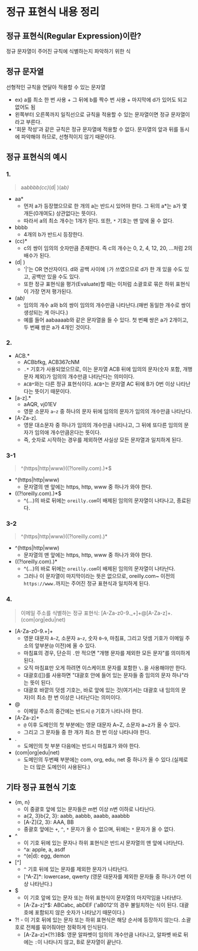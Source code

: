 # 정규 표현식 내용 정리
## 정규 표현식(Regular Expression)이란?
정규 문자열이 주어진 규칙에 식별하는지 파악하기 위한 식

## 정규 문자열
선형적인 규칙을 연달아 적용할 수 있는 문자열
* ex) a를 최소 한 번 사용 + 그 뒤에 b를 짝수 번 사용 + 마지막에 d가 있어도 되고 없어도 됨
* 왼쪽부터 오른쪽까지 일직선으로 규칙을 적용할 수 있는 문자열이면 정규 문자열이라고 부른다.
* '회문 작성'과 같은 규칙은 정규 문자열에 적용할 수 없다. 문자열의 앞과 뒤를 동시에 파악해야 하므로, 선형적이지 않기 때문이다.

## 정규 표현식의 예시
### 1.
>aa*bbbb(cc)*(d| )(a*b)*
* aa*
  * 먼저 a가 등장했으므로 한 개의 a는 반드시 있어야 한다. 그 뒤의 a*는 a가 몇 개든(0개여도) 상관없다는 뜻이다.
  * 따라서 a의 최소 개수는 1개가 된다. 또한, `*` 기호는 맨 앞에 올 수 없다.
* bbbb
  * 4개의 b가 반드시 등장한다.
* (cc)*
  * c의 쌍이 임의의 숫자만큼 존재한다. 즉 c의 개수는 0, 2, 4, 12, 20, ...처럼 2의 배수가 된다.
* (d| )
  * '|'는 OR 연산자이다. d와 공백 사이에 `|`가 쓰였으므로 d가 한 개 있을 수도 있고, 공백만 있을 수도 있다.
  * 또한 정규 표현식을 평가(Evaluate)할 때는 이처럼 소괄호로 묶은 하위 표현식이 가장 먼저 평가된다.
* (a*b)*
  * 임의의 개수 a와 b의 쌍이 임의의 개수만큼 나타난다.(매번 동일한 개수로 쌍이 생성되는 게 아니다.)
  * 예를 들어 aabaaaab와 같은 문자열을 들 수 있다. 첫 번째 쌍은 a가 2개이고, 두 번째 쌍은 a가 4개인 것이다.

### 2.
* ACB.*
  * ACBbfkg, ACB367cNM
  * `.*` 기호가 사용되었으므로, 이는 문자열 ACB 뒤에 임의의 문자(숫자 포함, 개행 문자 제외)가 임의의 개수만큼 나타난다는 의미이다.
  * `ACB*`와는 다른 정규 표현식이다. `ACB*`는 문자열 AC 뒤에 B가 0번 이상 나타난다는 뜻이기 때문이다.
* [a-z].*
  * aAQR, vj01EV
  * 영문 소문자 `a~z` 중 하나의 문자 뒤에 임의의 문자가 임의의 개수만큼 나타난다.
* [A-Za-z]*.*
  * 영문 대소문자 중 하나가 임의의 개수만큼 나타나고, 그 뒤에 또다른 임의의 문자가 임의애 개수만큼온다는 뜻이다.
  * 즉, 숫자로 시작하는 경우를 제외하면 사실상 모든 문자열과 일치하게 된다.

### 3-1
>^(https|http|www)((?!oreilly.com).)*$
* ^(https|http|www)
  * 문자열의 맨 앞에는 https, http, www 중 하나가 와야 한다.
* ((?!oreilly.com).)*$
  * ^(...)의 바로 뒤에는 `oreilly.com`이 배제된 임의의 문자열이 나타나고, 종료된다.

### 3-2
>^(https|http|www)((?!oreilly.com).)*
* ^(https|http|www)
  * 문자열의 맨 앞에는 https, http, www 중 하나가 와야 한다.
* ((?!oreilly.com).)*
  * ^(...)의 바로 뒤에는 `oreilly.com`이 배제된 임의의 문자열이 나타난다.
  * 그러나 이 문자열이 마지막이라는 뜻은 없으므로, oreilly.com~ 이전의 `https://www.`까지는 주어진 정규 표현식과 일치하게 된다.


### 4.
>이메일 주소를 식별하는 정규 표현식: [A-Za-z0-9\._+]+@[A-Za-z]+\.(com|org|edu|net)
* [A-Za-z0-9\.+]+
  * 영문 대문자 `A~Z`, 소문자 `a~z`, 숫자 `0~9`, 마침표, 그리고 덧셈 기호가 이메일 주소의 앞부분(`@` 이전)에 올 수 있다.
  * 마침표의 경우, 단순히 `.`만 적으면 "개행 문자를 제외한 모든 문자"를 의미하게 된다.
  * 오직 마침표만 오게 하려면 이스케이프 문자를 포함한 `\.`을 사용해야만 한다.
  * 대괄호([])를 사용하면 "대괄호 안에 들어 있는 문자들 중 임의의 문자 하나"라는 뜻이 된다.
  * 대괄호 바깥의 덧셈 기호는, 바로 앞에 있는 것(여기서는 대괄호 내 임의의 문자)이 최소 한 번 이상은 나타난다는 의미이다.
* @
  * 이메일 주소의 중간에는 반드시 `@` 기호가 나타나야 한다.
* [A-Za-z]+
  * `@` 이후 도메인의 첫 부분에는 영문 대문자 A~Z, 소문자 a~z가 올 수 있다.
  * 그리고 그 문자들 중 한 개가 최소 한 번 이상 나타나야 한다.
* .
  * 도메인의 첫 부분 다음에는 반드시 마침표가 와야 한다.
* (com|org|edu|net)
  * 도메인의 두번째 부분에는 com, org, edu, net 중 하나가 올 수 있다.(실제로는 더 많은 도메인이 사용된다.)

## 기타 정규 표현식 기호
* {m, n}
  * 이 중괄호 앞에 있는 문자들은 m번 이상 n번 이하로 나타난다.
  * a{2, 3}b{2, 3}: aabb, aabbb, aaabb, aaabbb
  * [A-Z]{2, 3}: AAA, BB
  * 중괄호 앞에는 `+`, `^`, `*` 문자가 올 수 없으며, 뒤에는 `*` 문자가 올 수 없다.
* ^
  * 이 기호 뒤에 있는 문자나 하위 표현식은 반드시 문자열의 맨 앞에 나타난다.
  * ^a: apple, a, asdf
  * ^(e|d): egg, demon
* [^]
  * `^` 기호 뒤에 있는 문자를 제외한 문자가 나타난다.
  * [^A-Z]*: lowercase, qwerty (영문 대문자를 제외한 문자들 중 하나가 0번 이상 나타난다.)
* $
  * 이 기호 앞에 있는 문자 또는 하위 표현식이 문자열의 마지막임을 나타낸다.
  * [A-Za-z]*$: ABCabc, abDEF ('aB012'의 경우 불일치하는 식이 된다. 대괄호에 포함되지 않은 숫자가 나타났기 때문이다.)
* ?! - 이 기호 뒤에 있는 문자 또는 하위 표현식은 해당 순서에 등장하지 않는다. 소괄호로 전체를 묶어줘야만 정확하게 인식된다.
  * [A-Za-z]*(?!:)B$: 영문 알파벳이 임의의 개수만큼 나타나고, 알파벳 바로 뒤에는 `:`이 나타나지 않고, B로 문자열이 끝난다.
